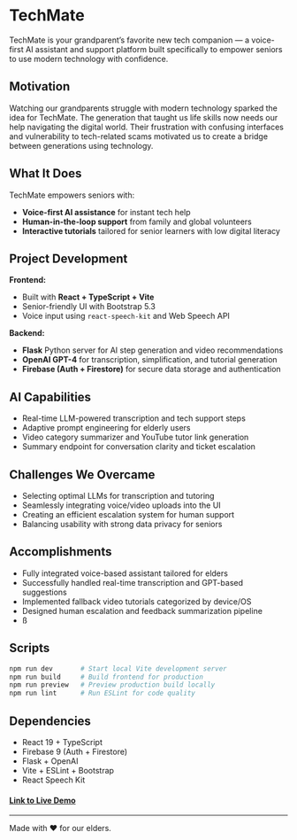 # TechMate

TechMate is your grandparent’s favorite new tech companion — a voice-first AI assistant and support platform built specifically to empower seniors to use modern technology with confidence.

## Motivation

Watching our grandparents struggle with modern technology sparked the idea for TechMate. The generation that taught us life skills now needs our help navigating the digital world. Their frustration with confusing interfaces and vulnerability to tech-related scams motivated us to create a bridge between generations using technology.

## What It Does

TechMate empowers seniors with:

- **Voice-first AI assistance** for instant tech help
- **Human-in-the-loop support** from family and global volunteers
- **Interactive tutorials** tailored for senior learners with low digital literacy

## Project Development

**Frontend:**
- Built with **React + TypeScript + Vite**
- Senior-friendly UI with Bootstrap 5.3
- Voice input using `react-speech-kit` and Web Speech API

**Backend:**
- **Flask** Python server for AI step generation and video recommendations
- **OpenAI GPT-4** for transcription, simplification, and tutorial generation
- **Firebase (Auth + Firestore)** for secure data storage and authentication

## AI Capabilities

- Real-time LLM-powered transcription and tech support steps
- Adaptive prompt engineering for elderly users
- Video category summarizer and YouTube tutor link generation
- Summary endpoint for conversation clarity and ticket escalation

## Challenges We Overcame

- Selecting optimal LLMs for transcription and tutoring
- Seamlessly integrating voice/video uploads into the UI
- Creating an efficient escalation system for human support
- Balancing usability with strong data privacy for seniors

## Accomplishments

- Fully integrated voice-based assistant tailored for elders
- Successfully handled real-time transcription and GPT-based suggestions
- Implemented fallback video tutorials categorized by device/OS
- Designed human escalation and feedback summarization pipeline
- ß
## Scripts

```bash
npm run dev       # Start local Vite development server
npm run build     # Build frontend for production
npm run preview   # Preview production build locally
npm run lint      # Run ESLint for code quality
````

## Dependencies

* React 19 + TypeScript
* Firebase 9 (Auth + Firestore)
* Flask + OpenAI
* Vite + ESLint + Bootstrap
* React Speech Kit

#### [Link to Live Demo](https://www.youtube.com/watch?v=OivQJb1afGA&t=1s)

---

Made with ❤️ for our elders.
